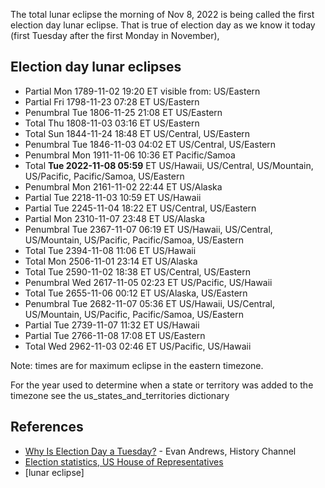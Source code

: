 The total lunar eclipse the morning of Nov 8, 2022 is being called the first election day
lunar eclipse. That is true of election day as we know it today (first Tuesday after the first Monday in November),


## Election day lunar eclipses

* Partial Mon 1789-11-02 19:20 ET visible from: US/Eastern
* Partial Fri 1798-11-23 07:28 ET US/Eastern
* Penumbral Tue 1806-11-25 21:08 ET US/Eastern
* Total Thu 1808-11-03 03:16 ET US/Eastern
* Total Sun 1844-11-24 18:48 ET US/Central, US/Eastern
* Penumbral Tue 1846-11-03 04:02 ET US/Central, US/Eastern
* Penumbral Mon 1911-11-06 10:36 ET Pacific/Samoa
* Total      __Tue 2022-11-08 05:59__ ET US/Hawaii, US/Central, US/Mountain, US/Pacific, Pacific/Samoa, US/Eastern
* Penumbral Mon 2161-11-02 22:44 ET US/Alaska
* Partial Tue 2218-11-03 10:59 ET US/Hawaii
* Partial Tue 2245-11-04 18:22 ET US/Central, US/Eastern
* Partial Mon 2310-11-07 23:48 ET US/Alaska
* Penumbral Tue 2367-11-07 06:19 ET US/Hawaii, US/Central, US/Mountain, US/Pacific, Pacific/Samoa, US/Eastern
* Total Tue 2394-11-08 11:06 ET US/Hawaii
* Total Mon 2506-11-01 23:14 ET US/Alaska
* Total Tue 2590-11-02 18:38 ET US/Central, US/Eastern
* Penumbral Wed 2617-11-05 02:23 ET US/Pacific, US/Hawaii
* Total Tue 2655-11-06 00:12 ET US/Alaska, US/Eastern
* Penumbral Tue 2682-11-07 05:36 ET US/Hawaii, US/Central, US/Mountain, US/Pacific, Pacific/Samoa, US/Eastern
* Partial Tue 2739-11-07 11:32 ET US/Hawaii
* Partial Tue 2766-11-08 17:08 ET US/Eastern
* Total Wed 2962-11-03 02:46 ET US/Pacific, US/Hawaii

Note: times are for maximum eclipse in the eastern timezone.

For the year used to determine when a state or territory was added to the timezone see the us_states_and_territories
dictionary

## References
* [Why Is Election Day a Tuesday?](https://www.history.com/news/why-is-election-day-a-tuesday-in-november) - Evan Andrews, History Channel
* [Election statistics, US House of Representatives](https://history.house.gov/Institution/Election-Statistics/Election-Statistics/)
* [lunar eclipse]

